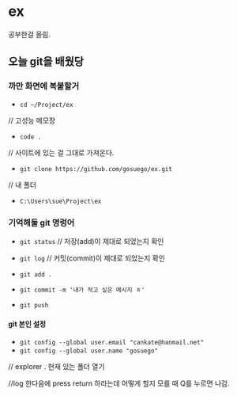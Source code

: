 # ex

공부한걸 올림.

## 오늘 git을 배웠당

### 까만 화면에 복붙할거

- `cd ~/Project/ex`

// 고성능 메모장
- `code .`

// 사이트에 있는 걸 그대로 가져온다.
- `git clone https://github.com/gosuego/ex.git`


// 내 폴더
- `C:\Users\sue\Project\ex`

### 기억해둘 git 명렁어

- `git status`  // 저장(add)이 제대로 되었는지 확인
- `git log` // 커밋(commit)이 제대로 되었는지 확인 

- `git add .`
- `git commit -m '내가 적고 싶은 메시지 ㅎ'`
- `git push`

#### git 본인 설정

- `git config --global user.email "cankate@hanmail.net"`
- `git config --global user.name "gosuego"`

// explorer . 현재 있는 폴더 열기

//log 한다음에 press return 하라는데 어떻게 할지 모를 때 Q를 누르면 나감.
